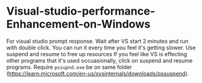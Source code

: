 # Visual-studio-performance-Enhancement-on-Windows
For visual studio prompt response. Wait after VS start 2 minutes and run with double click. You can run it every time you feel it's getting slower.
Use suspend and resume to free up resources 
If you feel like VS is effecting other programs that it's used occuasionally, click on suspend and resume programs. Require `pssupnd.exe` be on same folder (https://learn.microsoft.com/en-us/sysinternals/downloads/pssuspend).
